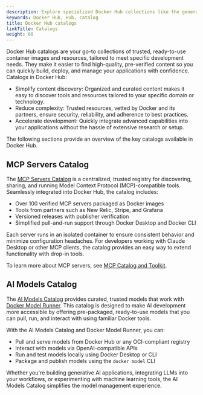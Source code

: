 ```yaml
---
description: Explore specialized Docker Hub collections like the generative AI catalogs.
keywords: Docker Hub, Hub, catalog
title: Docker Hub catalogs
linkTitle: Catalogs
weight: 60
---
```


Docker Hub catalogs are your go-to collections of trusted, ready-to-use
container images and resources, tailored to meet specific development needs.
They make it easier to find high-quality, pre-verified content so you can
quickly build, deploy, and manage your applications with confidence. Catalogs in
Docker Hub:

- Simplify content discovery: Organized and curated content makes it easy to
  discover tools and resources tailored to your specific domain or technology.
- Reduce complexity: Trusted resources, vetted by Docker and its partners,
  ensure security, reliability, and adherence to best practices.
- Accelerate development: Quickly integrate advanced capabilities into your
  applications without the hassle of extensive research or setup.

The following sections provide an overview of the key catalogs available in Docker Hub.

## MCP Servers Catalog

The [MCP Servers Catalog](https://hub.docker.com/mcp/) is a centralized, trusted
registry for discovering, sharing, and running Model Context Protocol
(MCP)-compatible tools. Seamlessly integrated into Docker Hub, the catalog
includes:

- Over 100 verified MCP servers packaged as Docker images
- Tools from partners such as New Relic, Stripe, and Grafana
- Versioned releases with publisher verification
- Simplified pull-and-run support through Docker Desktop and Docker CLI

Each server runs in an isolated container to ensure consistent behavior and
minimize configuration headaches. For developers working with Claude Desktop or
other MCP clients, the catalog provides an easy way to extend functionality with
drop-in tools.

To learn more about MCP servers, see [MCP Catalog and Toolkit](../../ai/mcp-catalog-and-toolkit/_index.md).

## AI Models Catalog

The [AI Models Catalog](https://hub.docker.com/catalogs/models/) provides
curated, trusted models that work with [Docker Model
Runner](../../ai/model-runner/_index.md). This catalog is designed to make AI
development more accessible by offering pre-packaged, ready-to-use models that
you can pull, run, and interact with using familiar Docker tools.

With the AI Models Catalog and Docker Model Runner, you can:

- Pull and serve models from Docker Hub or any OCI-compliant registry
- Interact with models via OpenAI-compatible APIs
- Run and test models locally using Docker Desktop or CLI
- Package and publish models using the `docker model` CLI

Whether you're building generative AI applications, integrating LLMs into your
workflows, or experimenting with machine learning tools, the AI Models Catalog
simplifies the model management experience.
